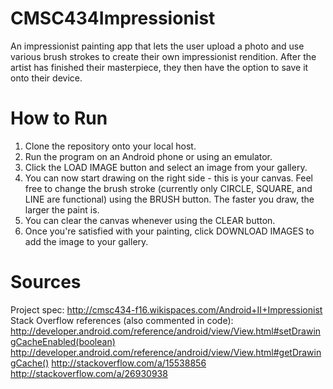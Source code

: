 # CMSC434Impressionist
An impressionist painting app that lets the user upload a photo and use various brush strokes to create their own impressionist rendition. After the artist has finished their masterpiece, they then have the option to save it onto their device.

# How to Run
1. Clone the repository onto your local host.
2. Run the program on an Android phone or using an emulator.
3. Click the LOAD IMAGE button and select an image from your gallery.
4. You can now start drawing on the right side - this is your canvas. Feel free to change the brush stroke (currently only CIRCLE, SQUARE, and LINE are functional) using the BRUSH button. The faster you draw, the larger the paint is.
5. You can clear the canvas whenever using the CLEAR button.
6. Once you're satisfied with your painting, click DOWNLOAD IMAGES to add the image to your gallery.

# Sources
Project spec: http://cmsc434-f16.wikispaces.com/Android+II+Impressionist
Stack Overflow references (also commented in code):
http://developer.android.com/reference/android/view/View.html#setDrawingCacheEnabled(boolean)
http://developer.android.com/reference/android/view/View.html#getDrawingCache()
http://stackoverflow.com/a/15538856
http://stackoverflow.com/a/26930938

